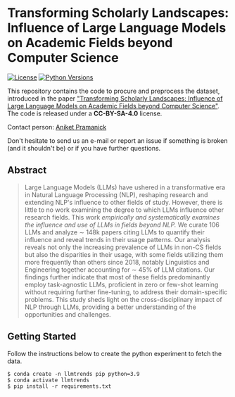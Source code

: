 # Transforming Scholarly Landscapes: Influence of Large Language Models on Academic Fields beyond Computer Science

[![License](https://img.shields.io/badge/license-CC--4.0--BY--SA-green)](https://creativecommons.org/licenses/by-sa/4.0/deed.en)
[![Python Versions](https://img.shields.io/badge/Python-3.9-blue.svg?style=flat&logo=python&logoColor=white)](https://www.python.org/)

This repository contains the code to procure and preprocess the dataset, introduced in the paper ["Transforming Scholarly Landscapes: Influence of Large Language Models on Academic Fields beyond Computer Science"](). The code is released under a **CC-BY-SA-4.0** license.

Contact person: [Aniket Pramanick](mailto:aniket.pramanick@tu-darmstadt.de) 

Don't hesitate to send us an e-mail or report an issue if something is broken (and it shouldn't be) or if you have further questions. 

## Abstract

> Large Language Models (LLMs) have ushered in a transformative era in Natural Language Processing (NLP), reshaping research and extending NLP's influence to other fields of study. However, there is little to no work examining the degree to which LLMs influence other research fields. This work _empirically and systematically examines the influence and use of LLMs in fields beyond NLP._ We curate $106$ LLMs and analyze $\sim$ 148k papers citing LLMs to quantify their influence and reveal trends in their usage patterns. Our analysis reveals not only the increasing prevalence of LLMs in non-CS fields but also the disparities in their usage, with some fields utilizing them more frequently than others since 2018, notably Linguistics and Engineering together accounting for $\sim$ 45\% of LLM citations. Our findings further indicate that most of these fields predominantly employ task-agnostic LLMs, proficient in zero or few-shot learning without requiring further fine-tuning, to address their domain-specific problems. This study sheds light on the cross-disciplinary impact of NLP through LLMs, providing a better understanding of the opportunities and challenges.


## Getting Started

Follow the instructions below to create the python experiment to fetch the data. 

```
$ conda create -n llmtrends pip python=3.9 
$ conda activate llmtrends
$ pip install -r requirements.txt
```

